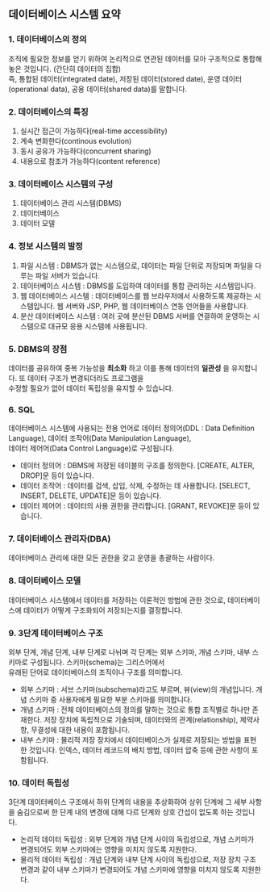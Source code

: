 ## 데이터베이스 시스템 요약

### 1. 데이터베이스의 정의
조직에 필요한 정보를 얻기 위하여 논리적으로 연관된 데이터를 모아 구조적으로 통합해 놓은 것입니다. (간단히 데이터의 집합)  
즉, 통합된 데이터(integrated date), 저장된 데이터(stored date), 운영 데이터(operational data), 공용 데이터(shared data)를 말합니다.

### 2. 데이터베이스의 특징
1. 실시간 접근이 가능하다(real-time accessibility)
2. 계속 변화한다(continous evolution)
3. 동시 공유가 가능하다(concurrent sharing)
4. 내용으로 참조가 가능하다(content reference)

### 3. 데이터베이스 시스템의 구성
1. 데이터베이스 관리 시스템(DBMS)
2. 데이터베이스
3. 데이터 모델

### 4. 정보 시스템의 발정
1. 파일 시스템 : DBMS가 없는 시스템으로, 데이터는 파일 단위로 저장되며 파일을 다루는 파일 서버가 있습니다.
2. 데이터베이스 시스템 : DBMS를 도입하여 데이터를 통합 관리하는 시스템입니다.
3. 웹 데이터베이스 시스템 : 데이터베이스를 웹 브라우저에서 사용하도록 제공하는 시스템입니다. 웹 서버와 JSP, PHP, 웹 데이터베이스 연동 언어들을 사용합니다.
4. 분산 데이터베이스 시스템 : 여러 곳에 분산된 DBMS 서버를 연결하여 운영하는 시스템으로 대규모 응용 시스템에 사용됩니다.

### 5. DBMS의 장점
데이터를 공유하여 중복 가능성을 **최소화** 하고 이를 통해 데이터의 **일관성** 을 유지합니다. 또 데이터 구조가 변경되더라도 프로그램을  
수정할 필요가 없어 데이터 독립성을 유지할 수 있습니다.

### 6. SQL
데이터베이스 시스템에 사용되는 전용 언어로 데이터 정의어(DDL : Data Definition Language), 데이터 조작어(Data Manipulation Language),  
데이터 제어어(Data Control Language)로 구성됩니다.

- 데이터 정의어 : DBMS에 저장된 테이블의 구조를 정의한다. [CREATE, ALTER, DROP]문 등이 있습니다.
- 데이터 조작어 : 데이터를 검색, 삽입, 삭제, 수정하는 데 사용합니다. [SELECT, INSERT, DELETE, UPDATE]문 등이 있습니다.
- 데이터 제어어 : 데이터의 사용 권한을 관리합니다. [GRANT, REVOKE]문 등이 있습니다.

### 7. 데이터베이스 관리자(DBA)
데이터베이스 관리에 대한 모든 권한을 갖고 운영을 총괄하는 사람이다.

### 8. 데이터베이스 모델
데이터베이스 시스템에서 데이터를 저장하는 이론적인 방법에 관한 것으로, 데이터베이스에 데이터가 어떻게 구조화되어 저장되는지를 결정합니다.

### 9. 3단계 데이터베이스 구조
외부 단계, 개념 단계, 내부 단계로 나뉘며 각 단계는 외부 스키마, 개념 스키마, 내부 스키마로 구성됩니다. 스키마(schema)는 그리스어에서  
유래된 단어로 데이터베이스의 조직이나 구조를 의미합니다.

- 외부 스키마 : 서브 스키마(subschema)라고도 부르며, 뷰(view)의 개념입니다. 개념 스키마 중 사용자에게 필요한 부분 스키마를 의미합니다.
- 개념 스키마 : 전체 데이터베이스의 정의를 말하는 것으로 통합 조직별로 하나만 존재한다. 저장 장치에 독립적으로 기술되며, 데이터와의 관계(relationship), 제약사항, 무결성에 대한 내용이 포함됩니다.
- 내부 스키마 : 물리적 저장 장치에서 데이터베이스가 실제로 저장되는 방법을 표현한 것입니다. 인덱스, 데이터 레코드의 배치 방법, 데이터 압축 등에 관한 사항이 포함됩니다.

### 10. 데이터 독립성
3단계 데이터베이스 구조에서 하위 단계의 내용을 추상화하여 상위 단계에 그 세부 사항을 숨김으로써 한 단계 내의 변경에 대해 다르 단계와 상호 간섭이 없도록 하는 것입니다.

- 논리적 데이터 독립성 : 외부 단계와 개념 단계 사이의 독립성으로, 개념 스키마가 변경되어도 외부 스키마에는 영향을 미치지 않도록 지원한다.
- 물리적 데이터 독립성 : 개념 단계와 내부 단계 사이의 독립성으로, 저장 장치 구조 변경과 같이 내부 스키마가 변경되어도 개념 스키마에 영향을 미치지 않도록 지원한다.